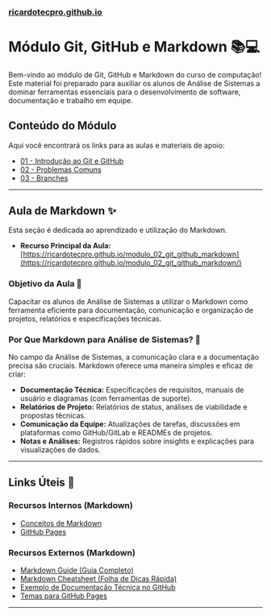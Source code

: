 ### [ricardotecpro.github.io](https://ricardotecpro.github.io/)
# Módulo Git, GitHub e Markdown 📚💻



Bem-vindo ao módulo de Git, GitHub e Markdown do curso de computação\! Este material foi preparado para auxiliar os alunos de Análise de Sistemas a dominar ferramentas essenciais para o desenvolvimento de software, documentação e trabalho em equipe.

## Conteúdo do Módulo

Aqui você encontrará os links para as aulas e materiais de apoio:

* [01 - Introdução ao Git e GitHub](01_introducao_ao_git_e_github.md)
* [02 - Problemas Comuns](02_resolvendo_problemas_comuns.md)
* [03 - Branches](03_branches.md)

-----

## Aula de Markdown ✨

Esta seção é dedicada ao aprendizado e utilização do Markdown.

* **Recurso Principal da Aula:** [https://ricardotecpro.github.io/modulo_02_git_github_markdown](https://ricardotecpro.github.io/modulo_02_git_github_markdown/)

### Objetivo da Aula 🎯

Capacitar os alunos de Análise de Sistemas a utilizar o Markdown como ferramenta eficiente para documentação, comunicação e organização de projetos, relatórios e especificações técnicas.

### Por Que Markdown para Análise de Sistemas? 🤔

No campo da Análise de Sistemas, a comunicação clara e a documentação precisa são cruciais. Markdown oferece uma maneira simples e eficaz de criar:

* **Documentação Técnica:** Especificações de requisitos, manuais de usuário e diagramas (com ferramentas de suporte).
* **Relatórios de Projeto:** Relatórios de status, análises de viabilidade e propostas técnicas.
* **Comunicação da Equipe:** Atualizações de tarefas, discussões em plataformas como GitHub/GitLab e READMEs de projetos.
* **Notas e Análises:** Registros rápidos sobre insights e explicações para visualizações de dados.

-----

## Links Úteis 🔗

### Recursos Internos (Markdown)

* [Conceitos de Markdown](https://www.google.com/search?q=./markdown.md)
* [GitHub Pages](https://www.google.com/search?q=./githubpages.md)

### Recursos Externos (Markdown)

* [Markdown Guide (Guia Completo)](https://www.markdownguide.org/)
* [Markdown Cheatsheet (Folha de Dicas Rápida)](https://www.markdownguide.org/cheat-sheet/)
* [Exemplo de Documentação Técnica no GitHub](https://docs.github.com/pt/get-started/writing-on-github/getting-started-with-writing-and-formatting-on-github)
* [Temas para GitHub Pages](https://pages.github.com/themes/)

-----